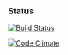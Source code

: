 ### Status
[![Build Status](https://travis-ci.org/iliakg/make_fake.svg?branch=master)](https://travis-ci.org/iliakg/make_fake)

[![Code Climate](https://codeclimate.com/github/iliakg/make_fake/badges/gpa.svg)](https://codeclimate.com/github/iliakg/make_fake)